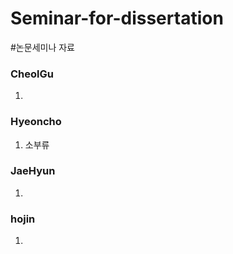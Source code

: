 # Seminar-for-dissertation

#논문세미나 자료


  ### CheolGu <br>
  1.
  
  ### Hyeoncho <br>
  1. 소부류
  
  ### JaeHyun <br>
  1.
  
  ### hojin <br>
  1.
